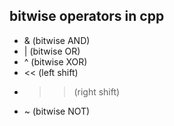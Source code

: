 ## bitwise operators in cpp
* & (bitwise AND)
* | (bitwise OR)
* ^ (bitwise XOR)
* << (left shift)
* >> (right shift)
* ~ (bitwise NOT) 

